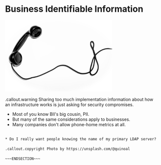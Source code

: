 <!SLIDE >
# Business Identifiable Information

![telephone](/_images/phone.png)

.callout.warning Sharing too much implementation information about how an
infrastructure works is just asking for security compromises.

* Most of you know BII's big cousin, PII.
* But many of the same considerations apply to businesses.
* Many companies don't allow phone-home metrics at all.



~~~SECTION:notes~~~

* Do I really want people knowing the name of my primary LDAP server?

.callout.copyright Photo by https://unsplash.com/@quinoal

~~~ENDSECTION~~~

